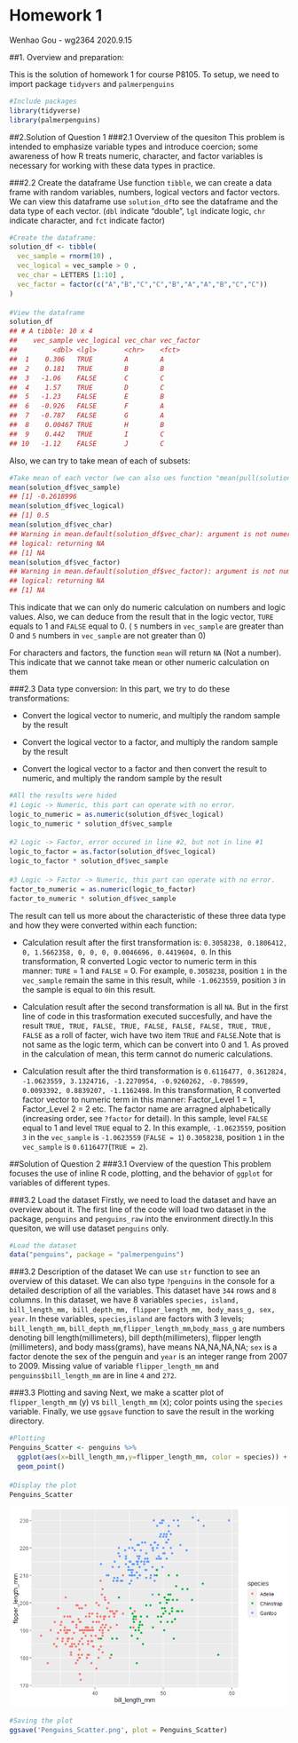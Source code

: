 Homework 1
================
Wenhao Gou - wg2364
2020.9.15

\#\#1. Overview and preparation:

This is the solution of homework 1 for course P8105. To setup, we need
to import package `tidyvers` and `palmerpenguins`

``` r
#Include packages
library(tidyverse)
library(palmerpenguins)
```

\#\#2.Solution of Question 1 \#\#\#2.1 Overview of the quesiton This
problem is intended to emphasize variable types and introduce coercion;
some awareness of how R treats numeric, character, and factor variables
is necessary for working with these data types in practice.

\#\#\#2.2 Create the dataframe Use function `tibble`, we can create a
data frame with random variables, numbers, logical vectors and factor
vectors. We can view this dataframe use `solution_df`to see the
dataframe and the data type of each vector. (`dbl` indicate “double”,
`lgl` indicate logic, `chr` indicate character, and `fct` indicate
factor)

``` r
#Create the dataframe:
solution_df <- tibble(
  vec_sample = rnorm(10) , 
  vec_logical = vec_sample > 0 ,
  vec_char = LETTERS [1:10] ,
  vec_factor = factor(c("A","B","C","C","B","A","A","B","C","C"))
)

#View the dataframe
solution_df
## # A tibble: 10 x 4
##    vec_sample vec_logical vec_char vec_factor
##         <dbl> <lgl>       <chr>    <fct>     
##  1    0.306   TRUE        A        A         
##  2    0.181   TRUE        B        B         
##  3   -1.06    FALSE       C        C         
##  4    1.57    TRUE        D        C         
##  5   -1.23    FALSE       E        B         
##  6   -0.926   FALSE       F        A         
##  7   -0.787   FALSE       G        A         
##  8    0.00467 TRUE        H        B         
##  9    0.442   TRUE        I        C         
## 10   -1.12    FALSE       J        C
```

Also, we can try to take mean of each of subsets:

``` r
#Take mean of each vector (we can also ues function "mean(pull(solution_df,col_you_want))" )
mean(solution_df$vec_sample)
## [1] -0.2618996
mean(solution_df$vec_logical)
## [1] 0.5
mean(solution_df$vec_char)
## Warning in mean.default(solution_df$vec_char): argument is not numeric or
## logical: returning NA
## [1] NA
mean(solution_df$vec_factor)
## Warning in mean.default(solution_df$vec_factor): argument is not numeric or
## logical: returning NA
## [1] NA
```

This indicate that we can only do numeric calculation on numbers and
logic values. Also, we can deduce from the result that in the logic
vector, `TURE` equals to 1 and `FALSE` equal to 0. ( `5` numbers in
`vec_sample` are greater than 0 and `5` numbers in `vec_sample` are not
greater than 0)

For characters and factors, the function `mean` will return `NA` (Not a
number). This indicate that we cannot take mean or other numeric
calculation on them

\#\#\#2.3 Data type conversion: In this part, we try to do these
transformations:

  - Convert the logical vector to numeric, and multiply the random
    sample by the result

  - Convert the logical vector to a factor, and multiply the random
    sample by the result

  - Convert the logical vector to a factor and then convert the result
    to numeric, and multiply the random sample by the result

<!-- end list -->

``` r
#All the results were hided
#1 Logic -> Numeric, this part can operate with no error.
logic_to_numeric = as.numeric(solution_df$vec_logical)
logic_to_numeric * solution_df$vec_sample

#2 Logic -> Factor, error occured in line #2, but not in line #1
logic_to_factor = as.factor(solution_df$vec_logical)
logic_to_factor * solution_df$vec_sample

#3 Logic -> Factor -> Numeric, this part can operate with no error. 
factor_to_numeric = as.numeric(logic_to_factor)
factor_to_numeric * solution_df$vec_sample
```

The result can tell us more about the characteristic of these three data
type and how they were converted within each function:

  - Calculation result after the first transformation is:
    `0.3058238, 0.1806412, 0, 1.5662358, 0, 0, 0, 0.0046696, 0.4419604, 0`.
    In this transformation, R converted Logic vector to numeric term in
    this manner: `TURE` = 1 and `FALSE` = 0. For example, `0.3058238`,
    position `1` in the `vec_sample` remain the same in this result,
    while `-1.0623559`, position `3` in the sample is equal to `0`in
    this result.

  - Calculation result after the second transformation is all `NA`. But
    in the first line of code in this trasformation executed
    succesfully, and have the result `TRUE, TRUE, FALSE, TRUE, FALSE,
    FALSE, FALSE, TRUE, TRUE, FALSE` as a roll of facter, wich have two
    item `TRUE` and `FALSE`.Note that is not same as the logic term,
    which can be convert into 0 and 1. As proved in the calculation of
    mean, this term cannot do numeric calculations.

  - Calculation result after the third transformation is
    `0.6116477, 0.3612824, -1.0623559, 3.1324716, -1.2270954,
    -0.9260262, -0.786599, 0.0093392, 0.8839207, -1.1162498`. In this
    transformation, R converted factor vector to numeric term in this
    manner: Factor\_Level 1 = 1, Factor\_Level 2 = 2 etc. The factor
    name are arragned alphabetically (increasing order, see `?factor`
    for detail). In this sample, level `FALSE` equal to 1 and level
    `TRUE` equal to 2. In this example, `-1.0623559`, position `3` in
    the `vec_sample` is `-1.0623559` (`FALSE = 1`) `0.3058238`, position
    `1` in the `vec_sample` is `0.6116477`(`TRUE = 2`).

\#\#Solution of Question 2 \#\#\#3.1 Overview of the question This
problem focuses the use of inline R code, plotting, and the behavior of
`ggplot` for variables of different types.

\#\#\#3.2 Load the dataset Firstly, we need to load the dataset and have
an overview about it. The first line of the code will load two dataset
in the package, `penguins` and `penguins_raw` into the environment
directly.In this quesiton, we will use dataset `penguins` only.

``` r
#Load the dataset
data("penguins", package = "palmerpenguins")
```

\#\#\#3.2 Description of the dataset We can use `str` function to see an
overview of this dataset. We can also type `?penguins` in the console
for a detailed description of all the variables. This dataset have `344`
rows and `8` columns. In this dataset, we have 8 variables `species,
island, bill_length_mm, bill_depth_mm, flipper_length_mm, body_mass_g,
sex, year`. In these variables, `species`,`island` are factors with 3
levels; `bill_length_mm`,
`bill_depth_mm`,`flipper_length_mm`,`body_mass_g` are numbers denoting
bill length(millimeters), bill depth(millimeters), flipper length
(millimeters), and body mass(grams), have means NA,NA,NA,NA; `sex` is a
factor denote the sex of the penguin and `year` is an integer range from
2007 to 2009. Missing value of variable `flipper_length_mm` and
`penguins$bill_length_mm` are in line `4` and `272`.

\#\#\#3.3 Plotting and saving Next, we make a scatter plot of
`flipper_length_mm` (y) vs `bill_length_mm` (x); color points using the
`species` variable. Finally, we use `ggsave` function to save the result
in the working directory.

``` r
#Plotting
Penguins_Scatter <- penguins %>% 
  ggplot(aes(x=bill_length_mm,y=flipper_length_mm, color = species)) + 
  geom_point()

#Display the plot
Penguins_Scatter
```

![](Solution_files/figure-gfm/Plotting%20and%20saving-1.png)<!-- -->

``` r
#Saving the plot
ggsave('Penguins_Scatter.png', plot = Penguins_Scatter)
```
